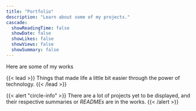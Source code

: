 ```yaml
---
title: "Portfolio"
description: "Learn about some of my projects."
cascade:
  showReadingTime: false
  showDate: false
  showLikes: false
  showViews: false
  showSummary: false
---
```


Here are some of my works

{{< lead >}}
Things that made life a little bit easier through the power of technology.
{{< /lead >}}

{{< alert "circle-info" >}}
There are a lot of projects yet to be displayed, and their respective summaries or *READMEs* are in the works.
{{< /alert >}}

<br>
